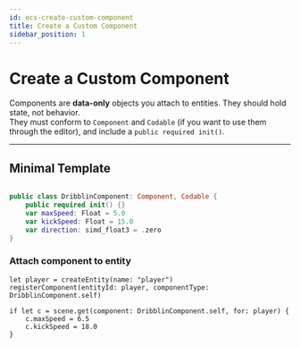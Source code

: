 ```yaml
---
id: ecs-create-custom-component
title: Create a Custom Component
sidebar_position: 1
---
```


# Create a Custom Component

Components are **data-only** objects you attach to entities. They should hold state, not behavior.  
They must conform to `Component` and `Codable` (if you want to use them through the editor), and include a `public required init()`.

---

## Minimal Template

```swift

public class DribblinComponent: Component, Codable {
    public required init() {}
    var maxSpeed: Float = 5.0
    var kickSpeed: Float = 15.0
    var direction: simd_float3 = .zero
}

```

### Attach component to entity

```
let player = createEntity(name: "player")
registerComponent(entityId: player, componentType: DribblinComponent.self)

if let c = scene.get(component: DribblinComponent.self, for: player) {
    c.maxSpeed = 6.5
    c.kickSpeed = 18.0
}

```
